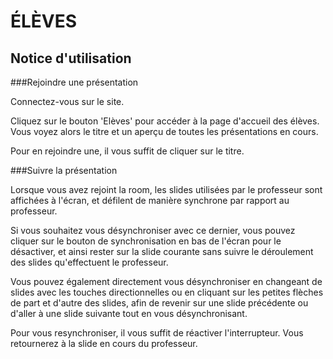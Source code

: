 # ÉLÈVES

## Notice d'utilisation

###Rejoindre une présentation

Connectez-vous sur le site.

Cliquez sur le bouton 'Elèves' pour accéder à la page d'accueil des élèves.
Vous voyez alors le titre et un aperçu de toutes les présentations en cours.

Pour en rejoindre une, il vous suffit de cliquer sur le titre.

###Suivre la présentation

Lorsque vous avez rejoint la room, les slides utilisées par le professeur sont affichées à l'écran, et défilent de manière synchrone par rapport au professeur.

Si vous souhaitez vous désynchroniser avec ce dernier, vous pouvez cliquer sur le bouton de synchronisation en bas de l'écran pour le désactiver, et ainsi rester sur la slide courante sans suivre le déroulement des slides qu'effectuent le professeur.

Vous pouvez également directement vous désynchroniser en changeant de slides avec les touches directionnelles ou en cliquant sur les petites flèches de part et d'autre des slides, afin de revenir sur une slide précédente ou d'aller à une slide suivante tout en vous désynchronisant.

Pour vous resynchroniser, il vous suffit de réactiver l'interrupteur. Vous retournerez à la slide en cours du professeur.
